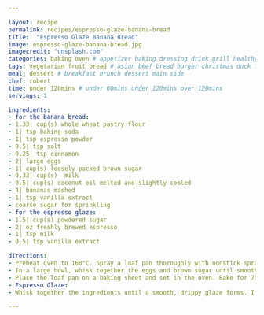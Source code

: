 ```yaml
---

layout: recipe
permalink: recipes/espresso-glaze-banana-bread 
title:  "Espresso Glaze Banana Bread"
image: espresso-glaze-banana-bread.jpg 
imagecredit: "unsplash.com" 
categories: baking oven # appetizer baking dressing drink grill healthyish marinade oven pickling quick raw salad sandwich sauce snack soup
tags: vegetarian fruit bread # asian beef bread burger christmas duck french fruit indian italian mexican nuts pasta pork poultry rice seafood thanksgiving vegetarian
meal: dessert # breakfast brunch dessert main side
chef: robert 
time: under 120mins # under 60mins under 120mins over 120mins
servings: 1 

ingredients:
- for the banana bread:
- 1.33| cup(s) whole wheat pastry flour
- 1| tsp baking soda
- 1| tsp espresso powder
- 0.5| tsp salt
- 0.25| tsp cinnamon
- 2| large eggs
- 1| cup(s) loosely packed brown sugar
- 0.33| cup(s)  milk
- 0.5| cup(s) coconut oil melted and slightly cooled
- 4| bananas mashed
- 1| tsp vanilla extract
- coarse sugar for sprinkling
- for the espresso glaze:
- 1.5| cup(s) powdered sugar
- 2| oz freshly brewed espresso
- 1| tsp milk
- 0.5| tsp vanilla extract

directions:
- Preheat oven to 160°C. Spray a loaf pan thoroughly with nonstick spray. In a small bowl, combine the flour, baking soda, cinnamon and salt, whisking thoroughly. Set aside.
- In a large bowl, whisk together the eggs and brown sugar until smooth. Add in the milk and coconut oil, whisking until combined. Stir in the mashed bananas and vanilla extract until mixed. Slowly stir in the dry ingredients and mix until just combined. Pour batter in the greased loaf pan. Top with coarse sugar.
- Place the loaf pan on a baking sheet and set in the oven. Bake for 75 to 85 minutes, or until the center is set. If the streusel begins to brown, tent the bread with aluminum foil. Remove the bread and let it cool in the pan for 20 minutes. Gently turn the bread out on a plate or cutting board and let it cool completely before glazing.
- Espresso Glaze:
- Whisk together the ingredients until a smooth, drippy glaze forms. If the mixture is too thin, you can thicken it by adding a little more powdered sugar. If it seems too thick, add 1 tsp of milk at a time, whisking to combine. Pour it over the banana bread and let it set for 30 minutes before slicing.

--- 
```

